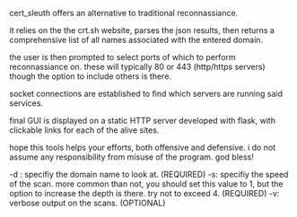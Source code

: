 cert_sleuth offers an alternative to traditional reconnassiance. 

it relies on the the crt.sh website, parses the json results, then returns a comprehensive list of all names associated with the entered domain. 

the user is then prompted to select ports of which to perform reconnassiance on. these will typically 80 or 443 (http/https servers) though the option to include others is there. 

socket connections are established to find which servers are running said services.

final GUI is displayed on a static HTTP server developed with flask, with clickable links for each of the alive sites.

hope this tools helps your efforts, both offensive and defensive. i do not assume any responsibility from misuse of the program. god bless! 

-d : specifiy the domain name to look at. (REQUIRED)
-s: specifiy the speed of the scan. more common than not, you should set this value to 1, but the option to increase the depth is there. try not to exceed 4. (REQUIRED)
-v: verbose output on the scans. (OPTIONAL)
